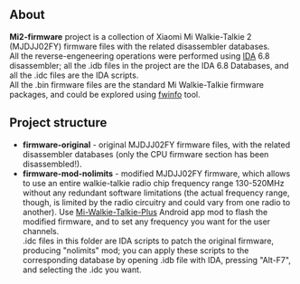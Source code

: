 ## About
**Mi2-firmware** project is a collection of Xiaomi Mi Walkie-Talkie 2 (MJDJJ02FY) firmware files with the related disassembler databases.  
All the reverse-engeneering operations were performed using [IDA](https://www.hex-rays.com/products/ida/overview.shtml) 6.8 disassembler; all the .idb files in the project are the IDA 6.8 Databases, and all the .idc files are the IDA scripts.  
All the .bin firmware files are the standard Mi Walkie-Talkie firmware packages, and could be explored using [fwinfo](https://github.com/Mi-Walkie-Talkie-by-Darkhorse/fwinfo) tool.
 
 ## Project structure
* **firmware-original** - original MJDJJ02FY firmware files, with the related disassembler databases (only the CPU firmware section has been disassembled!).
* **firmware-mod-nolimits** - modified MJDJJ02FY firmware, which allows to use an entire walkie-talkie radio chip frequency range 130-520MHz without any redundant software limitations (the actual frequency range, though, is limited by the radio circuitry and could vary from one radio to another). Use [Mi-Walkie-Talkie-Plus](https://github.com/Mi-Walkie-Talkie-by-Darkhorse/Mi-Walkie-Talkie-Plus/edit/2.9.34-plus) Android app mod to flash the modified firmware, and to set any frequency you want for the user channels.  
.idc files in this folder are IDA scripts to patch the original firmware, producing "nolimits" mod; you can apply these scripts to the corresponding database by opening .idb file with IDA, pressing "Alt-F7", and selecting the .idc you want.
